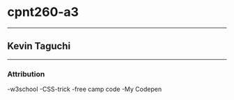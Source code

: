 # cpnt260-a3
----
## Kevin Taguchi
----
### Attribution

-w3school
-CSS-trick
-free camp code
-My Codepen

